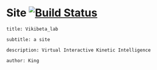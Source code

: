 # Site [![Build Status](https://travis-ci.org/WLyKan/vikibeta.com.svg?branch=master)](https://travis-ci.org/WLyKan/vikibeta.com)

`title: Vikibeta_lab`

`subtitle: a site`

`description: Virtual Interactive Kinetic Intelligence`

`author: King`

